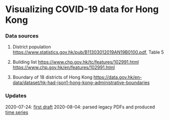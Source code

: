 # Visualizing COVID-19 data for Hong Kong

### Data sources

1. District population
https://www.statistics.gov.hk/pub/B11303012019AN19B0100.pdf, Table 5

2. Building list
https://www.chp.gov.hk/tc/features/102991.html
https://www.chp.gov.hk/en/features/102991.html

3. Boundary of 18 districts of Hong Kong
https://data.gov.hk/en-data/dataset/hk-had-json1-hong-kong-administrative-boundaries


### Updates

2020-07-24: [first draft](https://tszhim-tsui.github.io/2020-hk-covid19)
2020-08-04: parsed legacy PDFs and produced [time series](https://tszhim-tsui.github.io/2020-hk-covid19)
